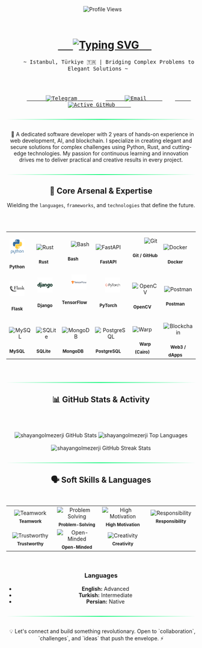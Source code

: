 <div align="center">

  <img src="https://komarev.com/ghpvc/?username=shayangolmezerji&style=for-the-badge&color=00F770" alt="Profile Views"/>

  <h1>
    <a href="https://git.io/typing-svg">
      <img src="https://readme-typing-svg.demolab.com?font=Fira+Code&pause=1000&color=00F770&center=true&vCenter=true&width=435&lines=Shayan%20Golmezerji;Software%20Engineer%20%7C%202%20YoE;Web%20Dev%20%7C%20AI%20%26%20Blockchain%20Specialist;Building%20Secure%20%26%20Creative%20Solutions" alt="Typing SVG" />
    </a>
  </h1>

  <samp>
    ~ Istanbul, Türkiye 🇹🇷 | Bridging Complex Problems to Elegant Solutions ~
  </samp>

  <br/><br/>

  <samp>
    <a href="https://t.me/SHAYANGOLMEZERJI" target="_blank">
      <img src="https://img.shields.io/badge/Telegram-26A5E4?style=for-the-badge&logo=telegram&logoColor=white" alt="Telegram">
    </a>
    <a href="mailto:shayangolmezerji@outlook.com">
      <img src="https://img.shields.io/badge/Outlook-0078D4?style=for-the-badge&logo=microsoft-outlook&logoColor=white" alt="Email">
    </a>
    <a href="https://github.com/shayangolmezerji" target="_blank">
      <img src="https://img.shields.io/badge/GitHub-100000?style=for-the-badge&logo=github&logoColor=white" alt="Active GitHub">
    </a>
  </samp>

</div>

<hr style="height:2px;border-width:0;color:#00F770;background:linear-gradient(90deg, rgba(0,0,0,0) 0%, #00F770 50%, rgba(0,0,0,0) 100%); margin-top: 30px; margin-bottom: 30px;">

<p align="center">
  🚀 A dedicated software developer with 2 years of hands-on experience in web development, AI, and blockchain. I specialize in creating elegant and secure solutions for complex challenges using Python, Rust, and cutting-edge technologies. My passion for continuous learning and innovation drives me to deliver practical and creative results in every project.
</p>

<hr style="height:2px;border-width:0;color:#00F770;background:linear-gradient(90deg, rgba(0,0,0,0) 0%, #00F770 50%, rgba(0,0,0,0) 100%); margin-top: 30px; margin-bottom: 30px;">

<div align="center">

## 🌌 Core Arsenal & Expertise

Wielding the `languages`, `frameworks`, and `technologies` that define the future.
<br/><br/>

<table align="center" >
  <tr>
    <td align="center" width="130">
      <img src="https://raw.githubusercontent.com/devicons/devicon/master/icons/python/python-original-wordmark.svg" width="40" height="40" alt="Python" />
      <br /><sub><b>Python</b></sub>
    </td>
    <td align="center" width="130">
       <img src="https://cdn.jsdelivr.net/gh/devicons/devicon/icons/rust/rust-original.svg" width="40" height="40" alt="Rust" />
      <br /><sub><b>Rust</b></sub>
    </td>
     <td align="center" width="130">
      <img src="https://cdn.jsdelivr.net/gh/devicons/devicon/icons/bash/bash-original.svg" width="40" height="40" alt="Bash" />
      <br /><sub><b>Bash</b></sub>
    </td>
      <td align="center" width="130">
       <img src="https://img.shields.io/badge/FastAPI-005571?style=flat-square&logo=fastapi&logoColor=white" width="40" height="40" alt="FastAPI" />
      <br /><sub><b>FastAPI</b></sub>
    </td>
    <td align="center" width="130">
        <img src="https://cdn.jsdelivr.net/gh/devicons/devicon/icons/git/git-original-wordmark.svg" width="40" height="40" alt="Git" />
       <br /><sub><b>Git / GitHub</b></sub>
    </td>
     <td align="center" width="130">
      <img src="https://cdn.jsdelivr.net/gh/devicons/devicon/icons/docker/docker-original-wordmark.svg" width="40" height="40" alt="Docker" />
      <br /><sub><b>Docker</b></sub>
    </td>
  </tr>
  <tr>
    <td align="center" width="130">
      <img src="https://raw.githubusercontent.com/devicons/devicon/master/icons/flask/flask-original-wordmark.svg" width="40" height="40" alt="Flask" />
      <br /><sub><b>Flask</b></sub>
    </td>
    <td align="center" width="130">
      <img src="https://raw.githubusercontent.com/devicons/devicon/master/icons/django/django-plain-wordmark.svg" width="40" height="40" alt="Django" />
      <br /><sub><b>Django</b></sub>
    </td>
    <td align="center" width="130">
      <img src="https://raw.githubusercontent.com/devicons/devicon/master/icons/tensorflow/tensorflow-original-wordmark.svg" width="40" height="40" alt="TensorFlow" />
      <br /><sub><b>TensorFlow</b></sub>
    </td>
    <td align="center" width="130">
      <img src="https://raw.githubusercontent.com/devicons/devicon/master/icons/pytorch/pytorch-original-wordmark.svg" width="40" height="40" alt="PyTorch" />
      <br /><sub><b>PyTorch</b></sub>
    </td>
    <td align="center" width="130">
       <img src="https://cdn.jsdelivr.net/gh/devicons/devicon/icons/opencv/opencv-original-wordmark.svg" width="40" height="40" alt="OpenCV" />
      <br /><sub><b>OpenCV</b></sub>
    </td>
     <td align="center" width="130">
       <img src="https://img.shields.io/badge/Postman-FF6C37?style=flat-square&logo=postman&logoColor=white" width="80" alt="Postman"/>
       <br /><sub><b>Postman</b></sub>
    </td>
  </tr>
  <tr>
    <td align="center" width="130">
      <img src="https://cdn.jsdelivr.net/gh/devicons/devicon/icons/mysql/mysql-original-wordmark.svg" width="40" height="40" alt="MySQL" />
      <br /><sub><b>MySQL</b></sub>
    </td>
    <td align="center" width="130">
      <img src="https://cdn.jsdelivr.net/gh/devicons/devicon/icons/sqlite/sqlite-original-wordmark.svg" width="40" height="40" alt="SQLite" />
      <br /><sub><b>SQLite</b></sub>
    </td>
    <td align="center" width="130">
      <img src="https://cdn.jsdelivr.net/gh/devicons/devicon/icons/mongodb/mongodb-original-wordmark.svg" width="40" height="40" alt="MongoDB" />
      <br /><sub><b>MongoDB</b></sub>
    </td>
    <td align="center" width="130">
      <img src="https://cdn.jsdelivr.net/gh/devicons/devicon/icons/postgresql/postgresql-original-wordmark.svg" width="40" height="40" alt="PostgreSQL" />
      <br /><sub><b>PostgreSQL</b></sub>
    </td>
     <td align="center" width="130">
        <img src="https://img.shields.io/badge/Warp%20(Cairo)-1EA393?style=flat-square&logo=ethereum&logoColor=white" width="100" alt="Warp"/>
       <br /><sub><b>Warp (Cairo)</b></sub>
    </td>
      <td align="center" width="130">
        <img src="https://img.shields.io/badge/Blockchain-121D33?style=flat-square&logo=bitcoin&logoColor=white" width="100" alt="Blockchain"/>
       <br /><sub><b>Web3 / dApps</b></sub>
    </td>
  </tr>
</table>
<br/>

</div>

<hr style="height:2px;border-width:0;color:#00F770;background:linear-gradient(90deg, rgba(0,0,0,0) 0%, #00F770 50%, rgba(0,0,0,0) 100%); margin-top: 30px; margin-bottom: 30px;">


<div align="center">

## 📊 GitHub Stats & Activity

<br/><br/>

<img src="https://github-readme-stats.vercel.app/api?username=shayangolmezerji&show_icons=true&theme=tokyonight&include_all_commits=true&count_private=true&hide_border=false&title_color=00F770&icon_color=00F770" alt="shayangolmezerji GitHub Stats" width="48%"/>
<img src="https://github-readme-stats.vercel.app/api/top-langs/?username=shayangolmezerji&layout=compact&theme=tokyonight&langs_count=8&hide_border=false&title_color=00F770&text_color=ffffff" alt="shayangolmezerji Top Languages" width="48%"/>
<br/><br/>
<img src="https://github-readme-streak-stats.herokuapp.com/?user=shayangolmezerji&theme=tokyonight&hide_border=false&date_format=j%20M%5B%20Y%5D&background=1A1B27&stroke=00F770&ring=00F770&fire=FF9E64&currStreakLabel=00F770" alt="shayangolmezerji GitHub Streak Stats"/>

</div>

<hr style="height:2px;border-width:0;color:#00F770;background:linear-gradient(90deg, rgba(0,0,0,0) 0%, #00F770 50%, rgba(0,0,0,0) 100%); margin-top: 30px; margin-bottom: 30px;">

<div align="center">

## 🗣️ Soft Skills & Languages

<br/>

<table align="center" style="border: none; background: none;">
  <tr>
    <td align="center" width="130" style="border: none; background: none;">
      <img src="https://img.shields.io/badge/Teamwork-0077B6?style=flat-square&logoColor=white&labelColor=222222&color=00F770" alt="Teamwork"/>
      <br /><sub><b>Teamwork</b></sub>
    </td>
    <td align="center" width="130" style="border: none; background: none;">
      <img src="https://img.shields.io/badge/Problem%20Solving-56B4BE?style=flat-square&logoColor=white&labelColor=222222&color=00F770" alt="Problem Solving"/>
      <br /><sub><b>Problem-Solving</b></sub>
    </td>
    <td align="center" width="130" style="border: none; background: none;">
      <img src="https://img.shields.io/badge/High%20Motivation-F44336?style=flat-square&logoColor=white&labelColor=222222&color=00F770" alt="High Motivation"/>
      <br /><sub><b>High Motivation</b></sub>
    </td>
    <td align="center" width="130" style="border: none; background: none;">
      <img src="https://img.shields.io/badge/Responsibility-FF9800?style=flat-square&logoColor=white&labelColor=222222&color=00F770" alt="Responsibility"/>
      <br /><sub><b>Responsibility</b></sub>
    </td>
  </tr>
  <tr>
    <td align="center" width="130" style="border: none; background: none;">
      <img src="https://img.shields.io/badge/Trustworthy-4CAF50?style=flat-square&logoColor=white&labelColor=222222&color=00F770" alt="Trustworthy"/>
      <br /><sub><b>Trustworthy</b></sub>
    </td>
    <td align="center" width="130" style="border: none; background: none;">
      <img src="https://img.shields.io/badge/Open--Minded-9C27B0?style=flat-square&logoColor=white&labelColor=222222&color=00F770" alt="Open-Minded"/>
      <br /><sub><b>Open-Minded</b></sub>
    </td>
    <td align="center" width="130" style="border: none; background: none;">
      <img src="https://img.shields.io/badge/Creativity-03A9F4?style=flat-square&logoColor=white&labelColor=222222&color=00F770" alt="Creativity"/>
      <br /><sub><b>Creativity</b></sub>
    </td>
    <td align="center" width="130" style="border: none; background: none;">
      <br/>
    </td>
  </tr>
</table>

<br/>

### Languages
* **English:** Advanced
* **Turkish:** Intermediate
* **Persian:** Native
</div>

<hr style="height:2px;border-width:0;color:#00F770;background:linear-gradient(90deg, rgba(0,0,0,0) 0%, #00F770 50%, rgba(0,0,0,0) 100%); margin-top: 30px; margin-bottom: 30px;">


<p align="center">
  💡 Let's connect and build something revolutionary. Open to `collaboration`, `challenges`, and `ideas` that push the envelope. ⚡
</p>

